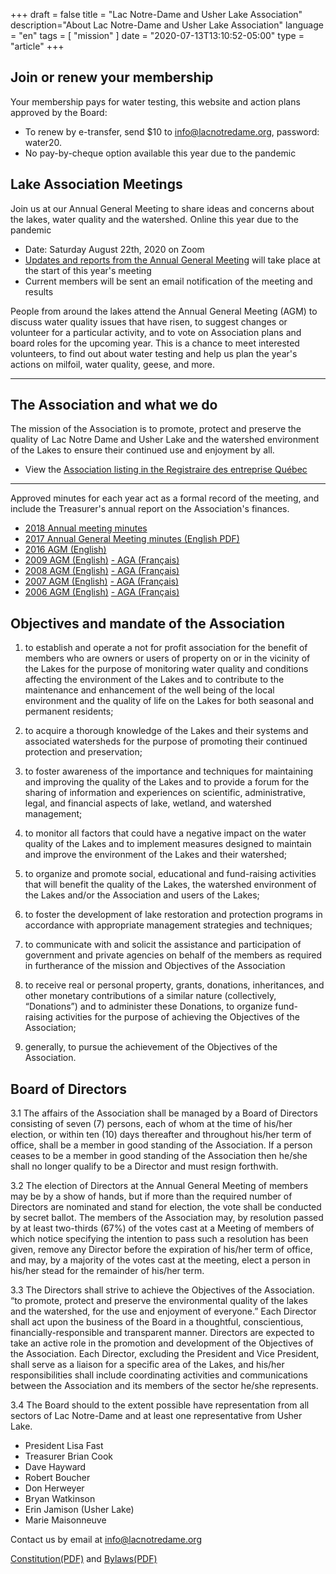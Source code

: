 +++
draft = false
title = "Lac Notre-Dame and Usher Lake Association"
description="About Lac Notre-Dame and Usher Lake Association"
language = "en"
tags = [
    "mission"
]
date = "2020-07-13T13:10:52-05:00"
type = "article"
+++
<!-- markdownlint-disable MD033 MD041 MD002 MD026-->

## Join or renew your membership

Your membership pays for water testing, this website and action plans approved by the Board:

* To renew by e-transfer, send $10 to info@lacnotredame.org, password: water20.
* No pay-by-cheque option available this year due to the pandemic

## Lake Association Meetings

Join us at our Annual General Meeting to share ideas and concerns about the lakes, water quality and the watershed. Online this year due to the pandemic

* Date: Saturday August 22th, 2020 on Zoom
* [Updates and reports from the Annual General Meeting](/about/2020boardreport/) will take place at the start of this year's meeting
* Current members will be sent an email notification of the meeting and results

People from around the lakes attend the Annual General Meeting (AGM) to discuss water quality issues that have risen, to suggest changes or volunteer for a particular activity, and to vote on Association plans and board roles for the upcoming year. This is a chance to meet interested volunteers, to find out about water testing and help us plan the year's actions on milfoil, water quality, geese, and more.

***

## The Association and what we do

The mission of the Association is to promote, protect and preserve the quality of Lac Notre Dame and Usher Lake and the watershed environment of the Lakes to ensure their continued use and enjoyment by all.

* View the [Association listing in the Registraire des entreprise Québec](https://www.registreentreprises.gouv.qc.ca/RQAnonymeGR/GR/GR03/GR03A2_19A_PIU_RechEnt_PC/PageEtatRens.aspx?T1.JetonStatic=add8a161-ea7f-44f2-af3d-fa262962b915&T1.CodeService=S00436)

***

Approved minutes for each year act as a formal record of the meeting, and include the Treasurer's annual report on the Association's finances.

* [2018 Annual meeting minutes](/about/2018boardreport/)
* [2017 Annual General Meeting minutes (English PDF)](/assets/docs/minutes/AGM_Minutes_2017.pdf)
* [2016 AGM (English)](/assets/docs/minutes/AGM_Minutes_2016.pdf)
* [2009 AGM (English)](/assets/docs/minutes/AGM_Minutes_2009.pdf) [- AGA (Français)](/assets/docs/minutes/fr/AGA_proces_2009.pdf)
* [2008 AGM (English)](/assets/docs/minutes/AGM_Minutes_2008.pdf) [- AGA (Français)](/assets/docs/minutes/fr/AGA_proces_2008.pdf)
* [2007 AGM (English)](/assets/docs/minutes/AGM_Minutes_2007.pdf) [- AGA (Français)](/assets/docs/minutes/fr/AGA_proces_2007.pdf)
* [2006 AGM (English)](/assets/docs/minutes/AGM_Minutes_2006.pdf) [- AGA (Français)](/assets/docs/minutes/fr/AGA_proces_2006.pdf)

## Objectives and mandate of the Association

1. to establish and operate a not for profit association for the benefit of members who are owners or users of property on or in the vicinity of the Lakes for the purpose of monitoring water quality and conditions affecting the environment of the Lakes and to contribute to the maintenance and enhancement of the well being of the local environment and the quality of life on the Lakes for both seasonal and permanent residents;

2. to acquire a thorough knowledge of the Lakes and their systems and associated watersheds for the purpose of promoting their continued protection and preservation;

3. to foster awareness of the importance and techniques for maintaining and improving the quality of the Lakes and to provide a forum for the sharing of information and experiences on scientific, administrative, legal, and financial aspects of lake, wetland, and watershed management;

4. to monitor all factors that could have a negative impact on the water quality of the Lakes and to implement measures designed to maintain and improve the environment of the Lakes and their watershed;

5. to organize and promote social, educational and fund-raising activities that will benefit the quality of the Lakes, the watershed environment of the Lakes and/or the Association and users of the Lakes;

6. to foster the development of lake restoration and protection programs in accordance with appropriate management strategies and techniques;

7. to communicate with and solicit the assistance and participation of government and private agencies on behalf of the members as required in furtherance of the mission and Objectives of the Association

8. to receive real or personal property, grants, donations, inheritances, and other monetary contributions of a similar nature (collectively, “Donations”) and to administer these Donations, to organize fund-raising activities for the purpose of achieving the Objectives of the Association;

9. generally, to pursue the achievement of the Objectives of the Association.

## Board of Directors

3.1 The affairs of the Association shall be managed by a Board of Directors consisting of seven (7) persons, each of whom at the time of his/her election, or within ten (10) days thereafter and throughout his/her term of office, shall be a member in good standing of the Association.  If a person ceases to be a member in good standing of the Association then he/she shall no longer qualify to be a Director and must resign forthwith.

3.2 The election of Directors at the Annual General Meeting of members may be by a show of hands, but if more than the required number of Directors are nominated and stand for election, the vote shall be conducted by secret ballot. The members of the Association may, by resolution passed by at least two-thirds (67%) of the votes cast at a Meeting of members of which notice specifying the intention to pass such a resolution has been given, remove any Director before the expiration of his/her term of office, and may, by a majority of the votes cast at the meeting, elect a person in his/her stead for the remainder of his/her term.

3.3 The Directors shall strive to achieve the Objectives of the Association.  
“to promote, protect and preserve the environmental quality of the lakes and the watershed, for the use and enjoyment of everyone.”
Each Director shall act upon the business of the Board in a thoughtful, conscientious, financially-responsible and transparent manner. Directors are expected to take an active role in the promotion and development of the Objectives of the Association.  Each Director, excluding the President and Vice President, shall serve as a liaison for a specific area of the Lakes, and his/her responsibilities shall include coordinating activities and communications between the Association and its members of the sector he/she represents.

3.4 The Board should to the extent possible have representation from all sectors of Lac Notre-Dame and at least one representative from Usher Lake.

* President Lisa Fast
* Treasurer Brian Cook
* Dave Hayward
* Robert Boucher
* Don Herweyer
* Bryan Watkinson
* Erin Jamison (Usher Lake)
* Marie Maisonneuve

Contact us by email at info@lacnotredame.org

[Constitution(PDF)](/assets/docs/Association_Constitution.pdf) and [Bylaws(PDF)](/assets/docs/Association_By-Laws_en.pdf)
